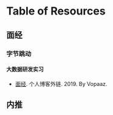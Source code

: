 # Table of Resources

## 面经

### 字节跳动

#### 大数据研发实习

- [面经](https://vopaaz.github.io/2019/10/29/interview-bytedance-big-data/). 个人博客外链. 2019. By Vopaaz.


## 内推

